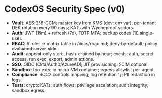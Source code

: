 # CodexOS Security Spec (v0)
- **Vault**: AES-256-GCM; master key from KMS (dev: env var); per-tenant DEK rotation every 90 days; KATs with Wycheproof vectors.
- **Auth**: JWT (15m) + refresh (7d), TOTP MFA; backup codes (10 single-use).
- **RBAC**: 6 roles → matrix table in /docs/rbac.md; deny-by-default; policy evaluated server-side.
- **Audit**: append-only store, hash-chained by hour; events: auth, secret access, run exec, export, admin actions.
- **SSO**: OIDC (Okta/Auth0/AzureAD); JIT provisioning; SCIM optional.
- **Sandbox**: tool exec in micro-VM container; egress allowlist per-agent.
- **Compliance**: SOC2 controls mapping; log retention 1y; PII redaction in logs.
- **Tests**: crypto KATs; auth flows; privilege escalation; audit integrity; sandbox egress.
